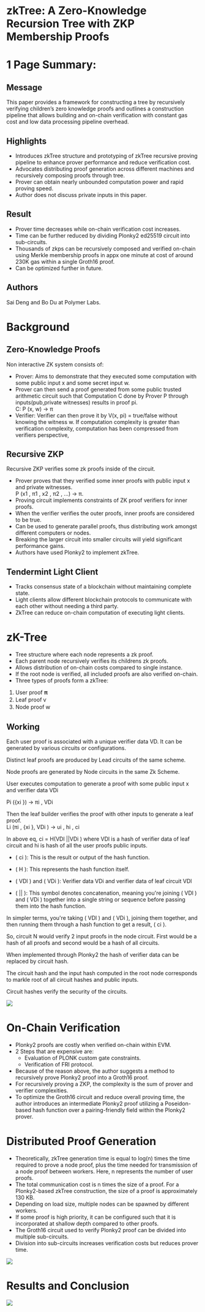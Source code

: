 # zkTree: A Zero-Knowledge Recursion Tree with ZKP Membership Proofs


# **1 Page Summary:**


## **Message**

This paper provides a framework for constructing a tree by recursively verifying children’s zero knowledge proofs and outlines a construction pipeline that allows building and on-chain verification with constant gas cost and low data processing pipeline overhead.


## **Highlights**



* Introduces zkTree structure and prototyping of zkTree recursive proving pipeline to enhance prover performance and reduce verification cost.
* Advocates distributing proof generation across different machines and recursively composing proofs through tree.
* Prover can obtain nearly unbounded computation power and rapid proving speed.
* Author does not discuss private inputs in this paper.


## **Result**



* Prover time decreases while on-chain verification cost increases.
* Time can be further reduced by dividing Plonky2 ed25519 circuit into sub-circuits.
* Thousands of zkps can be recursively composed and verified on-chain using Merkle membership proofs in appx one minute at cost of around 230K gas within a single Groth16 proof.
* Can be optimized further in future.


## **Authors**

Sai Deng and Bo Du at Polymer Labs.


# Background


## Zero-Knowledge Proofs

Non interactive ZK system consists of:



* Prover: Aims to demonstrate that they executed some computation with some public input x and some secret input w.
* Prover can then send a proof generated from some public trusted arithmetic circuit such that Computation C done by Prover P through inputs(pub,private witnesses) results in proof pi. \
  C: P (x, w) → π
* Verifier: Verifier can then prove it by V(x, pi) = true/false without knowing the witness w. If computation complexity is greater than verification complexity, computation has been compressed from verifiers perspective,


## Recursive ZKP

Recursive ZKP verifies some zk proofs inside of the circuit.



* Prover proves that they verified some inner proofs with public input x and private witnesses.   \
  P (x1 , π1 , x2 , π2 , ...) → π.
* Proving circuit implements constraints of ZK proof verifiers for inner proofs.
* When the verifier verifies the outer proofs, inner proofs are considered to be true.
* Can be used to generate parallel proofs, thus distributing work amongst different computers or nodes.
* Breaking the larger circuit into smaller circuits will yield significant performance gains.
* Authors have used Plonky2 to implement zkTree.


## Tendermint Light Client



* Tracks consensus state of a blockchain without maintaining complete state.
* Light clients allow different blockchain protocols to communicate with each other without needing a third party.
* ZkTree can reduce on-chain computation of executing light clients.


# zK-Tree



* Tree structure where each node represents a zk proof.
* Each parent node recursively verifies its childrens zk proofs.
* Allows distribution of on-chain costs compared to single instance.
* If the root node is verified, all included proofs are also verified on-chain.
* Three types of proofs form a zkTree:
1. User proof  𝛑
2. Leaf proof ⱱ
3. Node proof ⱳ


## Working

Each user proof is associated with a unique verifier data VD. It can be generated by various circuits or configurations.

Distinct leaf proofs are produced by Lead circuits of the same scheme.

Node proofs are generated by Node circuits in the same Zk Scheme.

User executes computation to generate a proof with some public input x and verifier data VDi

Pi ({xi }) → πi , VDi

Then the leaf builder verifies the proof with other inputs to generate a leaf proof. \
Li (πi , {xi }, VDi ) → υi , hi , ci

In above eq, ci = H(VDl ||VDi ) where VDl is a hash of verifier data of leaf circuit and hi is hash of all the user proofs public inputs.

- ( ci ): This is the result or output of the hash function.

- ( H ): This represents the hash function itself.

- ( VDl ) and ( VDi ): Verifier data VDi and verifier data of leaf circuit VDl

- ( || ): This symbol denotes concatenation, meaning you're joining ( VDl ) and ( VDi ) together into a single string or sequence before passing them into the hash function.

In simpler terms, you're taking ( VDl ) and ( VDi ), joining them together, and then running them through a hash function to get a result, ( ci ).

So, circuit N would verify 2 input proofs in the node circuit. First would be a hash of all proofs and second would be a hash of all circuits.

When implemented through Plonky2 the hash of verifier data can be replaced by circuit hash.

The circuit hash and the input hash computed in the root node corresponds to markle root of all circuit hashes and public inputs.

Circuit hashes verify the security of the circuits.

![ ](./src/zktree3.png)

# On-Chain Verification



* Plonky2 proofs are costly when verified on-chain within EVM.
* 2 Steps that are expensive are:
  * Evaluation of PLONK custom gate constraints.
  * Verification of FRI protocol.
* Because of the reason above, the author suggests a method to recursively prove Plonky2 proof into a Groth16 proof.
* For recursively proving a ZKP, the complexity is the sum of prover and verifier complexities.
* To optimize the Groth16 circuit and reduce overall proving time, the author introduces an intermediate Plonky2 proof utilizing a Poseidon-based hash function over a pairing-friendly field within the Plonky2 prover.


# Distributed Proof Generation



* Theoretically, zkTree generation time is equal to log(n) times the time required to prove a node proof, plus the time needed for transmission of a node proof between workers. Here, n represents the number of user proofs.
* The total communication cost is n times the size of a proof. For a Plonky2-based zkTree construction, the size of a proof is approximately 130 KB.
* Depending on load size, multiple nodes can be spawned by different workers.
* If some proof is high priority, it can be configured such that it is incorporated at shallow depth compared to other proofs.
* The Groth16 circuit used to verify Plonky2 proof can be divided into multiple sub-circuits.
* Division into sub-circuits increases verification costs but reduces prover time.



![ ](./src/zktree2.png)



# Results and Conclusion



![ ](./src/zktree1.png)
